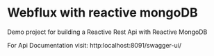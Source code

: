 # Webflux with reactive mongoDB
Demo project for building a Reactive Rest Api with Reactive MongoDB

For Api Documentation visit:
http:localhost:8091/swagger-ui/
